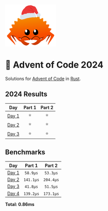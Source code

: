 <img src="./.assets/christmas_ferris.png" width="164">

# 🎄 Advent of Code 2024

Solutions for [Advent of Code](https://adventofcode.com/) in [Rust](https://www.rust-lang.org/).

<!--- advent_readme_stars table --->
## 2024 Results

| Day | Part 1 | Part 2 |
| :---: | :---: | :---: |
| [Day 1](https://adventofcode.com/2024/day/1) | ⭐ | ⭐ |
| [Day 2](https://adventofcode.com/2024/day/2) | ⭐ | ⭐ |
| [Day 3](https://adventofcode.com/2024/day/3) | ⭐ | ⭐ |
<!--- advent_readme_stars table --->

<!--- benchmarking table --->
## Benchmarks

| Day | Part 1 | Part 2 |
| :---: | :---: | :---:  |
| [Day 1](./src/bin/01.rs) | `58.9µs` | `53.3µs` |
| [Day 2](./src/bin/02.rs) | `141.1µs` | `204.4µs` |
| [Day 3](./src/bin/03.rs) | `41.8µs` | `51.5µs` |
| [Day 4](./src/bin/04.rs) | `139.2µs` | `173.1µs` |

**Total: 0.86ms**
<!--- benchmarking table --->
